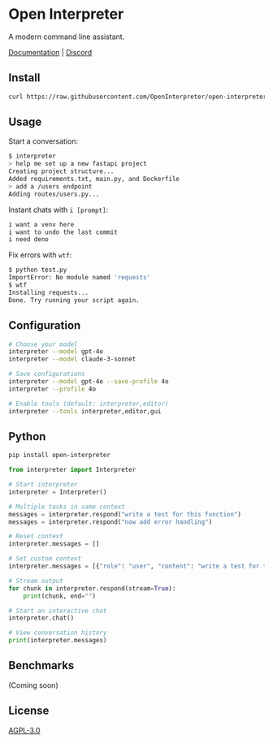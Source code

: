 # Open Interpreter

A modern command line assistant.

[Documentation](https://docs.openinterpreter.com/) | [Discord](https://discord.gg/Hvz9Axh84z)

## Install

```bash
curl https://raw.githubusercontent.com/OpenInterpreter/open-interpreter/refs/heads/development/installers/new-installer.sh | sh
```

## Usage

Start a conversation:

```bash
$ interpreter
> help me set up a new fastapi project
Creating project structure...
Added requirements.txt, main.py, and Dockerfile
> add a /users endpoint
Adding routes/users.py...
```

Instant chats with `i [prompt]`:

```bash
i want a venv here
i want to undo the last commit
i need deno
```

Fix errors with `wtf`:

```bash
$ python test.py
ImportError: No module named 'requests'
$ wtf
Installing requests...
Done. Try running your script again.
```

## Configuration

```bash
# Choose your model
interpreter --model gpt-4o
interpreter --model claude-3-sonnet

# Save configurations
interpreter --model gpt-4o --save-profile 4o
interpreter --profile 4o

# Enable tools (default: interpreter,editor)
interpreter --tools interpreter,editor,gui
```

## Python

```bash
pip install open-interpreter
```

```python
from interpreter import Interpreter

# Start interpreter
interpreter = Interpreter()

# Multiple tasks in same context
messages = interpreter.respond("write a test for this function")
messages = interpreter.respond("now add error handling")

# Reset context
interpreter.messages = []

# Set custom context
interpreter.messages = [{"role": "user", "content": "write a test for this function"}]

# Stream output
for chunk in interpreter.respond(stream=True):
    print(chunk, end="")

# Start an interactive chat
interpreter.chat()

# View conversation history
print(interpreter.messages)
```

## Benchmarks

(Coming soon)

## License

[AGPL-3.0](LICENSE)
